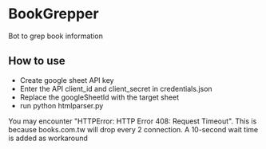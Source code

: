 # BookGrepper
Bot to grep book information

## How to use
- Create google sheet API key
- Enter the API client_id and client_secret in credentials.json
- Replace the googleSheetId with the target sheet
- run python htmlparser.py

You may encounter "HTTPError: HTTP Error 408: Request Timeout". This is because books.com.tw will drop every 2 connection. A 10-second wait time is added as workaround  
